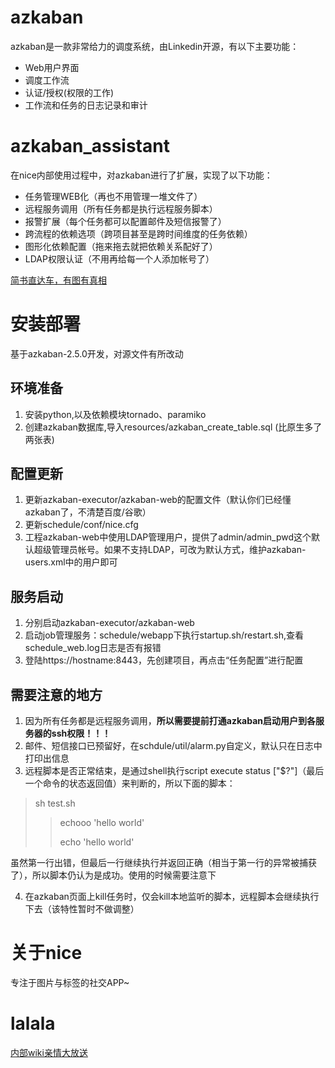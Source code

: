 # azkaban
azkaban是一款非常给力的调度系统，由Linkedin开源，有以下主要功能：
- Web用户界面
- 调度工作流
- 认证/授权(权限的工作)
- 工作流和任务的日志记录和审计

# azkaban_assistant
在nice内部使用过程中，对azkaban进行了扩展，实现了以下功能：
- 任务管理WEB化（再也不用管理一堆文件了）
- 远程服务调用（所有任务都是执行远程服务脚本）
- 报警扩展（每个任务都可以配置邮件及短信报警了）
- 跨流程的依赖选项（跨项目甚至是跨时间维度的任务依赖）
- 图形化依赖配置（拖来拖去就把依赖关系配好了）
- LDAP权限认证（不用再给每一个人添加帐号了）

[简书直达车，有图有真相](http://www.jianshu.com/p/1673f1577589)


# 安装部署
基于azkaban-2.5.0开发，对源文件有所改动

## 环境准备
1. 安装python,以及依赖模块tornado、paramiko
2. 创建azkaban数据库,导入resources/azkaban_create_table.sql (比原生多了两张表)

## 配置更新
1. 更新azkaban-executor/azkaban-web的配置文件（默认你们已经懂azkaban了，不清楚百度/谷歌）
2. 更新schedule/conf/nice.cfg
3. 工程azkaban-web中使用LDAP管理用户，提供了admin/admin_pwd这个默认超级管理员帐号。如果不支持LDAP，可改为默认方式，维护azkaban-users.xml中的用户即可

## 服务启动
1. 分别启动azkaban-executor/azkaban-web
2. 启动job管理服务：schedule/webapp下执行startup.sh/restart.sh,查看schedule_web.log日志是否有报错
3. 登陆https://hostname:8443，先创建项目，再点击“任务配置”进行配置

## 需要注意的地方
1. 因为所有任务都是远程服务调用，**所以需要提前打通azkaban启动用户到各服务器的ssh权限！！！**
2. 邮件、短信接口已预留好，在schdule/util/alarm.py自定义，默认只在日志中打印出信息
3. 远程脚本是否正常结束，是通过shell执行script execute status ["$?"]（最后一个命令的状态返回值）来判断的，所以下面的脚本：
> sh test.sh
> > echooo 'hello world'
> > 
> > echo 'hello world'

虽然第一行出错，但最后一行继续执行并返回正确（相当于第一行的异常被捕获了），所以脚本仍认为是成功。使用的时候需要注意下

4. 在azkaban页面上kill任务时，仅会kill本地监听的脚本，远程脚本会继续执行下去（该特性暂时不做调整）

# 关于nice
专注于图片与标签的社交APP~

# lalala
[内部wiki亲情大放送](http://note.youdao.com/noteshare?id=395820b77024d74f4e4914cb13ef5e5f)
